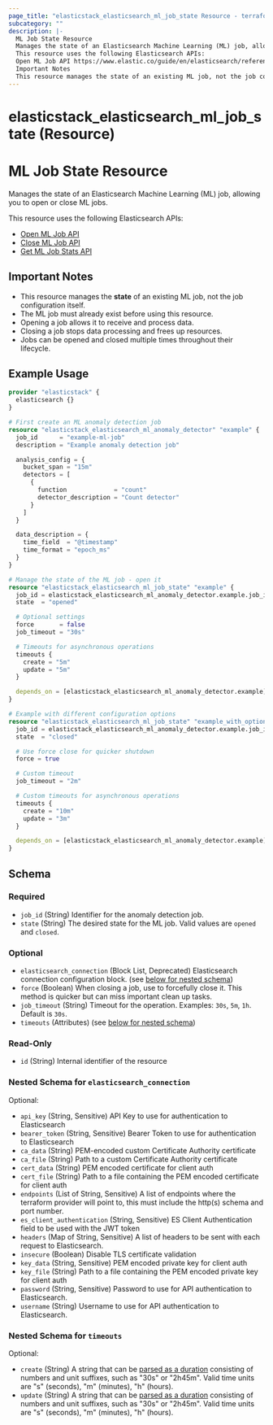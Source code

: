 ```yaml
---
page_title: "elasticstack_elasticsearch_ml_job_state Resource - terraform-provider-elasticstack"
subcategory: ""
description: |-
  ML Job State Resource
  Manages the state of an Elasticsearch Machine Learning (ML) job, allowing you to open or close ML jobs.
  This resource uses the following Elasticsearch APIs:
  Open ML Job API https://www.elastic.co/guide/en/elasticsearch/reference/current/ml-open-job.htmlClose ML Job API https://www.elastic.co/guide/en/elasticsearch/reference/current/ml-close-job.htmlGet ML Job Stats API https://www.elastic.co/guide/en/elasticsearch/reference/current/ml-get-job-stats.html
  Important Notes
  This resource manages the state of an existing ML job, not the job configuration itself.The ML job must already exist before using this resource.Opening a job allows it to receive and process data.Closing a job stops data processing and frees up resources.Jobs can be opened and closed multiple times throughout their lifecycle.
---
```


# elasticstack_elasticsearch_ml_job_state (Resource)

# ML Job State Resource

Manages the state of an Elasticsearch Machine Learning (ML) job, allowing you to open or close ML jobs.

This resource uses the following Elasticsearch APIs:
- [Open ML Job API](https://www.elastic.co/guide/en/elasticsearch/reference/current/ml-open-job.html)
- [Close ML Job API](https://www.elastic.co/guide/en/elasticsearch/reference/current/ml-close-job.html)
- [Get ML Job Stats API](https://www.elastic.co/guide/en/elasticsearch/reference/current/ml-get-job-stats.html)

## Important Notes

- This resource manages the **state** of an existing ML job, not the job configuration itself.
- The ML job must already exist before using this resource.
- Opening a job allows it to receive and process data.
- Closing a job stops data processing and frees up resources.
- Jobs can be opened and closed multiple times throughout their lifecycle.

## Example Usage

```terraform
provider "elasticstack" {
  elasticsearch {}
}

# First create an ML anomaly detection job
resource "elasticstack_elasticsearch_ml_anomaly_detector" "example" {
  job_id      = "example-ml-job"
  description = "Example anomaly detection job"

  analysis_config = {
    bucket_span = "15m"
    detectors = [
      {
        function             = "count"
        detector_description = "Count detector"
      }
    ]
  }

  data_description = {
    time_field  = "@timestamp"
    time_format = "epoch_ms"
  }
}

# Manage the state of the ML job - open it
resource "elasticstack_elasticsearch_ml_job_state" "example" {
  job_id = elasticstack_elasticsearch_ml_anomaly_detector.example.job_id
  state  = "opened"

  # Optional settings
  force       = false
  job_timeout = "30s"

  # Timeouts for asynchronous operations
  timeouts {
    create = "5m"
    update = "5m"
  }

  depends_on = [elasticstack_elasticsearch_ml_anomaly_detector.example]
}

# Example with different configuration options
resource "elasticstack_elasticsearch_ml_job_state" "example_with_options" {
  job_id = elasticstack_elasticsearch_ml_anomaly_detector.example.job_id
  state  = "closed"

  # Use force close for quicker shutdown
  force = true

  # Custom timeout
  job_timeout = "2m"

  # Custom timeouts for asynchronous operations  
  timeouts {
    create = "10m"
    update = "3m"
  }

  depends_on = [elasticstack_elasticsearch_ml_anomaly_detector.example]
}
```

<!-- schema generated by tfplugindocs -->
## Schema

### Required

- `job_id` (String) Identifier for the anomaly detection job.
- `state` (String) The desired state for the ML job. Valid values are `opened` and `closed`.

### Optional

- `elasticsearch_connection` (Block List, Deprecated) Elasticsearch connection configuration block. (see [below for nested schema](#nestedblock--elasticsearch_connection))
- `force` (Boolean) When closing a job, use to forcefully close it. This method is quicker but can miss important clean up tasks.
- `job_timeout` (String) Timeout for the operation. Examples: `30s`, `5m`, `1h`. Default is `30s`.
- `timeouts` (Attributes) (see [below for nested schema](#nestedatt--timeouts))

### Read-Only

- `id` (String) Internal identifier of the resource

<a id="nestedblock--elasticsearch_connection"></a>
### Nested Schema for `elasticsearch_connection`

Optional:

- `api_key` (String, Sensitive) API Key to use for authentication to Elasticsearch
- `bearer_token` (String, Sensitive) Bearer Token to use for authentication to Elasticsearch
- `ca_data` (String) PEM-encoded custom Certificate Authority certificate
- `ca_file` (String) Path to a custom Certificate Authority certificate
- `cert_data` (String) PEM encoded certificate for client auth
- `cert_file` (String) Path to a file containing the PEM encoded certificate for client auth
- `endpoints` (List of String, Sensitive) A list of endpoints where the terraform provider will point to, this must include the http(s) schema and port number.
- `es_client_authentication` (String, Sensitive) ES Client Authentication field to be used with the JWT token
- `headers` (Map of String, Sensitive) A list of headers to be sent with each request to Elasticsearch.
- `insecure` (Boolean) Disable TLS certificate validation
- `key_data` (String, Sensitive) PEM encoded private key for client auth
- `key_file` (String) Path to a file containing the PEM encoded private key for client auth
- `password` (String, Sensitive) Password to use for API authentication to Elasticsearch.
- `username` (String) Username to use for API authentication to Elasticsearch.


<a id="nestedatt--timeouts"></a>
### Nested Schema for `timeouts`

Optional:

- `create` (String) A string that can be [parsed as a duration](https://pkg.go.dev/time#ParseDuration) consisting of numbers and unit suffixes, such as "30s" or "2h45m". Valid time units are "s" (seconds), "m" (minutes), "h" (hours).
- `update` (String) A string that can be [parsed as a duration](https://pkg.go.dev/time#ParseDuration) consisting of numbers and unit suffixes, such as "30s" or "2h45m". Valid time units are "s" (seconds), "m" (minutes), "h" (hours).
